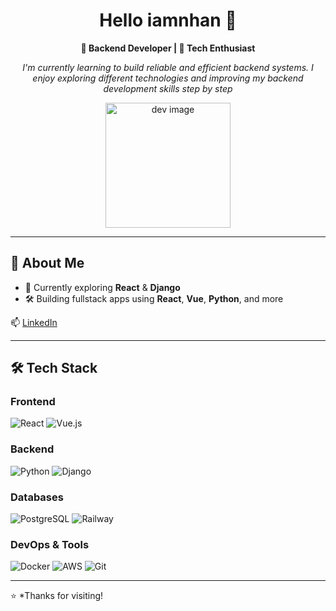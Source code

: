 <h1 align="center">Hello iamnhan 👋</h1>

<p align="center">
  <b>🚀 Backend Developer | 🧠 Tech Enthusiast</b>
</p>

<p align="center">
  <i>I'm currently learning to build reliable and efficient backend systems. I enjoy exploring different technologies and improving my backend development skills step by step</i>
</p>

<p align="center">
  <img src="https://media.giphy.com/media/v1.Y2lkPTc5MGI3NjExN2djc2pldGVyMTRjMWd5bmV3OWE1YzBpdjJpenVkajd6c3BnMnNpcyZlcD12MV9naWZzX3NlYXJjaCZjdD1n/JqmupuTVZYaQX5s094/giphy.gif" height="200" alt="dev image">
</p>

---

## 📌 About Me

- 🔭 Currently exploring **React** & **Django**
- 🛠️ Building fullstack apps using **React**, **Vue**, **Python**, and more

📫 [LinkedIn](www.linkedin.com/in/tranthihongnhan)

---

## 🛠 Tech Stack

### Frontend
![React](https://img.shields.io/badge/-React-61DAFB?logo=react&logoColor=white)
![Vue.js](https://img.shields.io/badge/-Vue.js-4FC08D?logo=vue.js&logoColor=white)

### Backend
![Python](https://img.shields.io/badge/-Python-3776AB?logo=python&logoColor=white)
![Django](https://img.shields.io/badge/-Django-092E20?logo=django&logoColor=white)

### Databases
![PostgreSQL](https://img.shields.io/badge/-PostgreSQL-336791?logo=postgresql&logoColor=white)
![Railway](https://img.shields.io/badge/-Railway-0B0D0E?logo=railway&logoColor=white)

### DevOps & Tools
![Docker](https://img.shields.io/badge/-Docker-2496ED?logo=docker&logoColor=white)
![AWS](https://img.shields.io/badge/-AWS-FF9900?logo=amazonaws&logoColor=white)
![Git](https://img.shields.io/badge/-Git-F05032?logo=git&logoColor=white)

---

⭐️ *Thanks for visiting!
